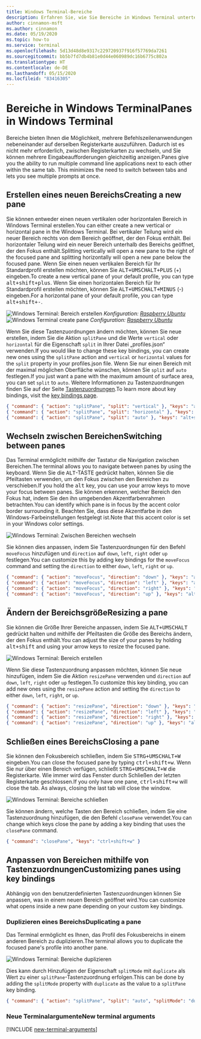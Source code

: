 ```yaml
---
title: Windows Terminal-Bereiche
description: Erfahren Sie, wie Sie Bereiche in Windows Terminal unterteilen.
author: cinnamon-msft
ms.author: cinnamon
ms.date: 05/19/2020
ms.topic: how-to
ms.service: terminal
ms.openlocfilehash: 5d13d48d8e9317c229720937f916f57769da7261
ms.sourcegitcommit: bb5b7fd7db4b81e0d44e060989dc16b6775c802a
ms.translationtype: HT
ms.contentlocale: de-DE
ms.lasthandoff: 05/15/2020
ms.locfileid: "83416305"
---
```

# <a name="panes-in-windows-terminal"></a><span data-ttu-id="14e81-103">Bereiche in Windows Terminal</span><span class="sxs-lookup"><span data-stu-id="14e81-103">Panes in Windows Terminal</span></span>

<span data-ttu-id="14e81-104">Bereiche bieten Ihnen die Möglichkeit, mehrere Befehlszeilenanwendungen nebeneinander auf derselben Registerkarte auszuführen. Dadurch ist es nicht mehr erforderlich, zwischen Registerkarten zu wechseln, und Sie können mehrere Eingabeaufforderungen gleichzeitig anzeigen.</span><span class="sxs-lookup"><span data-stu-id="14e81-104">Panes give you the ability to run multiple command line applications next to each other within the same tab. This minimizes the need to switch between tabs and lets you see multiple prompts at once.</span></span>

## <a name="creating-a-new-pane"></a><span data-ttu-id="14e81-105">Erstellen eines neuen Bereichs</span><span class="sxs-lookup"><span data-stu-id="14e81-105">Creating a new pane</span></span>

<span data-ttu-id="14e81-106">Sie können entweder einen neuen vertikalen oder horizontalen Bereich in Windows Terminal erstellen.</span><span class="sxs-lookup"><span data-stu-id="14e81-106">You can either create a new vertical or horizontal pane in the Windows Terminal.</span></span> <span data-ttu-id="14e81-107">Bei vertikaler Teilung wird ein neuer Bereich rechts von dem Bereich geöffnet, der den Fokus enthält. Bei horizontaler Teilung wird ein neuer Bereich unterhalb des Bereichs geöffnet, der den Fokus enthält.</span><span class="sxs-lookup"><span data-stu-id="14e81-107">Splitting vertically will open a new pane to the right of the focused pane and splitting horizontally will open a new pane below the focused pane.</span></span> <span data-ttu-id="14e81-108">Wenn Sie einen neuen vertikalen Bereich für Ihr Standardprofil erstellen möchten, können Sie <kbd>ALT+UMSCHALT+PLUS</kbd> (+) eingeben.</span><span class="sxs-lookup"><span data-stu-id="14e81-108">To create a new vertical pane of your default profile, you can type <kbd>alt+shift+plus</kbd>.</span></span> <span data-ttu-id="14e81-109">Wenn Sie einen horizontalen Bereich für Ihr Standardprofil erstellen möchten, können Sie <kbd>ALT+UMSCHALT+MINUS</kbd> (-) eingeben.</span><span class="sxs-lookup"><span data-stu-id="14e81-109">For a horizontal pane of your default profile, you can type <kbd>alt+shift+-</kbd>.</span></span>

<span data-ttu-id="14e81-110">![Windows Terminal: Bereich erstellen](./images/open-panes.gif)
_Konfiguration: [Raspberry Ubuntu](./custom-terminal-gallery/raspberry-ubuntu.md)_</span><span class="sxs-lookup"><span data-stu-id="14e81-110">![Windows Terminal create pane](./images/open-panes.gif)
_Configuration: [Raspberry Ubuntu](./custom-terminal-gallery/raspberry-ubuntu.md)_</span></span>

<span data-ttu-id="14e81-111">Wenn Sie diese Tastenzuordnungen ändern möchten, können Sie neue erstellen, indem Sie die Aktion `splitPane` und die Werte `vertical` oder `horizontal` für die Eigenschaft `split` in Ihrer Datei „profiles.json“ verwenden.</span><span class="sxs-lookup"><span data-stu-id="14e81-111">If you would like to change these key bindings, you can create new ones using the `splitPane` action and `vertical` or `horizontal` values for the `split` property in your profiles.json file.</span></span> <span data-ttu-id="14e81-112">Wenn Sie nur einen Bereich mit der maximal möglichen Oberfläche wünschen, können Sie `split` auf `auto` festlegen.</span><span class="sxs-lookup"><span data-stu-id="14e81-112">If you just want a pane with the maximum amount of surface area, you can set `split` to `auto`.</span></span> <span data-ttu-id="14e81-113">Weitere Informationen zu Tastenzuordnungen finden Sie auf der Seite [Tastenzuordnungen](./customize-settings/key-bindings.md).</span><span class="sxs-lookup"><span data-stu-id="14e81-113">To learn more about key bindings, visit the [key bindings page](./customize-settings/key-bindings.md).</span></span>

```json
{ "command": { "action": "splitPane", "split": "vertical" }, "keys": "alt+shift+plus" },
{ "command": { "action": "splitPane", "split": "horizontal" }, "keys": "alt+shift+-" },
{ "command": { "action": "splitPane", "split": "auto" }, "keys": "alt+shift+|" }
```

## <a name="switching-between-panes"></a><span data-ttu-id="14e81-114">Wechseln zwischen Bereichen</span><span class="sxs-lookup"><span data-stu-id="14e81-114">Switching between panes</span></span>

<span data-ttu-id="14e81-115">Das Terminal ermöglicht mithilfe der Tastatur die Navigation zwischen Bereichen.</span><span class="sxs-lookup"><span data-stu-id="14e81-115">The terminal allows you to navigate between panes by using the keyboard.</span></span> <span data-ttu-id="14e81-116">Wenn Sie die <kbd>ALT</kbd>-TASTE gedrückt halten, können Sie die Pfeiltasten verwenden, um den Fokus zwischen den Bereichen zu verschieben.</span><span class="sxs-lookup"><span data-stu-id="14e81-116">If you hold the <kbd>alt</kbd> key, you can use your arrow keys to move your focus between panes.</span></span> <span data-ttu-id="14e81-117">Sie können erkennen, welcher Bereich den Fokus hat, indem Sie den ihn umgebenden Akzentfarbenrahmen betrachten.</span><span class="sxs-lookup"><span data-stu-id="14e81-117">You can identify which pane is in focus by the accent color border surrounding it.</span></span> <span data-ttu-id="14e81-118">Beachten Sie, dass diese Akzentfarbe in den Windows-Farbeinstellungen festgelegt ist.</span><span class="sxs-lookup"><span data-stu-id="14e81-118">Note that this accent color is set in your Windows color settings.</span></span>

![Windows Terminal: Zwischen Bereichen wechseln](./images/navigate-panes.gif)

<span data-ttu-id="14e81-120">Sie können dies anpassen, indem Sie Tastenzuordnungen für den Befehl `moveFocus` hinzufügen und `direction` auf `down`, `left`, `right` oder `up` festlegen.</span><span class="sxs-lookup"><span data-stu-id="14e81-120">You can customize this by adding key bindings for the `moveFocus` command and setting the `direction` to either `down`, `left`, `right` or `up`.</span></span>

```json
{ "command": { "action": "moveFocus", "direction": "down" }, "keys": "alt+down" },
{ "command": { "action": "moveFocus", "direction": "left" }, "keys": "alt+left" },
{ "command": { "action": "moveFocus", "direction": "right" }, "keys": "alt+right" },
{ "command": { "action": "moveFocus", "direction": "up" }, "keys": "alt+up" }
```

## <a name="resizing-a-pane"></a><span data-ttu-id="14e81-121">Ändern der Bereichsgröße</span><span class="sxs-lookup"><span data-stu-id="14e81-121">Resizing a pane</span></span>

<span data-ttu-id="14e81-122">Sie können die Größe Ihrer Bereiche anpassen, indem Sie <kbd>ALT+UMSCHALT</kbd> gedrückt halten und mithilfe der Pfeiltasten die Größe des Bereichs ändern, der den Fokus enthält.</span><span class="sxs-lookup"><span data-stu-id="14e81-122">You can adjust the size of your panes by holding <kbd>alt+shift</kbd> and using your arrow keys to resize the focused pane.</span></span>

![Windows Terminal: Bereich erstellen](./images/resize-panes.gif)

<span data-ttu-id="14e81-124">Wenn Sie diese Tastenzuordnung anpassen möchten, können Sie neue hinzufügen, indem Sie die Aktion `resizePane` verwenden und `direction` auf `down`, `left`, `right` oder `up` festlegen.</span><span class="sxs-lookup"><span data-stu-id="14e81-124">To customize this key binding, you can add new ones using the `resizePane` action and setting the `direction` to either `down`, `left`, `right`, or `up`.</span></span>

```json
{ "command": { "action": "resizePane", "direction": "down" }, "keys": "alt+shift+down" },
{ "command": { "action": "resizePane", "direction": "left" }, "keys": "alt+shift+left" },
{ "command": { "action": "resizePane", "direction": "right" }, "keys": "alt+shift+right" },
{ "command": { "action": "resizePane", "direction": "up" }, "keys": "alt+shift+up" }
```

## <a name="closing-a-pane"></a><span data-ttu-id="14e81-125">Schließen eines Bereichs</span><span class="sxs-lookup"><span data-stu-id="14e81-125">Closing a pane</span></span>

<span data-ttu-id="14e81-126">Sie können den Fokusbereich schließen, indem Sie <kbd>STRG+UMSCHALT+W</kbd> eingeben.</span><span class="sxs-lookup"><span data-stu-id="14e81-126">You can close the focused pane by typing <kbd>ctrl+shift+w</kbd>.</span></span> <span data-ttu-id="14e81-127">Wenn Sie nur über einen Bereich verfügen, schließt <kbd>STRG+UMSCHALT+W</kbd> die Registerkarte. Wie immer wird das Fenster durch Schließen der letzten Registerkarte geschlossen.</span><span class="sxs-lookup"><span data-stu-id="14e81-127">If you only have one pane, <kbd>ctrl+shift+w</kbd> will close the tab. As always, closing the last tab will close the window.</span></span>

![Windows Terminal: Bereiche schließen](./images/close-panes.gif)

<span data-ttu-id="14e81-129">Sie können ändern, welche Tasten den Bereich schließen, indem Sie eine Tastenzuordnung hinzufügen, die den Befehl `closePane` verwendet.</span><span class="sxs-lookup"><span data-stu-id="14e81-129">You can change which keys close the pane by adding a key binding that uses the `closePane` command.</span></span>

```json
{ "command": "closePane", "keys": "ctrl+shift+w" }
```

## <a name="customizing-panes-using-key-bindings"></a><span data-ttu-id="14e81-130">Anpassen von Bereichen mithilfe von Tastenzuordnungen</span><span class="sxs-lookup"><span data-stu-id="14e81-130">Customizing panes using key bindings</span></span>

<span data-ttu-id="14e81-131">Abhängig von den benutzerdefinierten Tastenzuordnungen können Sie anpassen, was in einem neuen Bereich geöffnet wird.</span><span class="sxs-lookup"><span data-stu-id="14e81-131">You can customize what opens inside a new pane depending on your custom key bindings.</span></span>

### <a name="duplicating-a-pane"></a><span data-ttu-id="14e81-132">Duplizieren eines Bereichs</span><span class="sxs-lookup"><span data-stu-id="14e81-132">Duplicating a pane</span></span>

<span data-ttu-id="14e81-133">Das Terminal ermöglicht es Ihnen, das Profil des Fokusbereichs in einem anderen Bereich zu duplizieren.</span><span class="sxs-lookup"><span data-stu-id="14e81-133">The terminal allows you to duplicate the focused pane's profile into another pane.</span></span>

![Windows Terminal: Bereiche duplizieren](./images/duplicate-panes.gif)

<span data-ttu-id="14e81-135">Dies kann durch Hinzufügen der Eigenschaft `splitMode` mit `duplicate` als Wert zu einer `splitPane`-Tastenzuordnung erfolgen.</span><span class="sxs-lookup"><span data-stu-id="14e81-135">This can be done by adding the `splitMode` property with `duplicate` as the value to a `splitPane` key binding.</span></span>

```json
{ "command": { "action": "splitPane", "split": "auto", "splitMode": "duplicate" }, "keys": "alt+shift+d" }
```

### <a name="new-terminal-arguments"></a><span data-ttu-id="14e81-136">Neue Terminalargumente</span><span class="sxs-lookup"><span data-stu-id="14e81-136">New terminal arguments</span></span>

[!INCLUDE [new-terminal-arguments](./new-terminal-arguments.md)]
